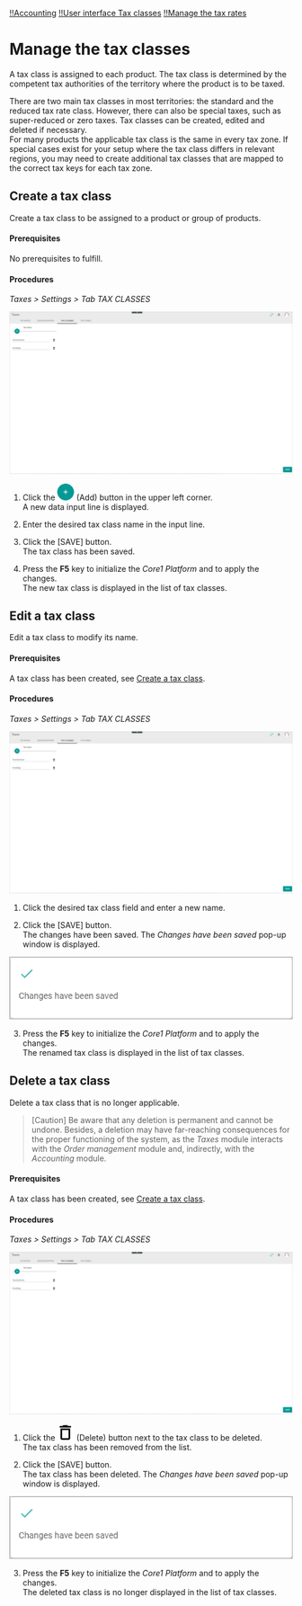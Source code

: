 [!!Accounting](../../RetailSuiteAccounting/Overview/01_General.md)
[!!User interface Tax classes](../UserInterface/01c_TaxClasses.md)
[!!Manage the tax rates](./01_ManageTaxRates.md)

# Manage the tax classes

A tax class is assigned to each product. The tax class is determined by the competent tax authorities of the territory where the product is to be taxed.

There are two main tax classes in most territories: the standard and the reduced tax rate class. However, there can also be special taxes, such as super-reduced or zero taxes. Tax classes can be created, edited and deleted if necessary.   
For many products the applicable tax class is the same in every tax zone. If special cases exist for your setup where the tax class differs in relevant regions, you may need to create additional tax classes that are mapped to the correct tax keys for each tax zone.



## Create a tax class

Create a tax class to be assigned to a product or group of products.

#### Prerequisites  

No prerequisites to fulfill.

#### Procedures

*Taxes > Settings > Tab TAX CLASSES*

![Tax classes](../../Assets/Screenshots/Taxes/Settings/TaxClasses/TaxClasses.png "[Tax classes]")

1. Click the ![Add](../../Assets/Icons/Plus01.png "[Add]") (Add) button in the upper left corner.   
  A new data input line is displayed.  

2. Enter the desired tax class name in the input line.  

3. Click the [SAVE] button.  
  The tax class has been saved.

4. Press the **F5** key to initialize the *Core1 Platform* and to apply the changes.   
  The new tax class is displayed in the list of tax classes.

[comment]: <> (By creating a tax class, SAVE does NOT show the confirmation message/any reaction from system. Probably misleading for user. Stand 19.09.22)


## Edit a tax class

Edit a tax class to modify its name.

#### Prerequisites

A tax class has been created, see [Create a tax class](#create-a-tax-class).

#### Procedures

*Taxes > Settings > Tab TAX CLASSES*

![Tax classes](../../Assets/Screenshots/Taxes/Settings/TaxClasses/TaxClasses.png "[Tax classes]")

1. Click the desired tax class field and enter a new name.  

2. Click the [SAVE] button.  
  The changes have been saved. The *Changes have been saved* pop-up window is displayed.

  ![Changes saved](../../Assets/Screenshots/Taxes/Settings/TaxClasses/ChangesSaved.png "[Changes saved]")

3. Press the **F5** key to initialize the *Core1 Platform* and to apply the changes.  
  The renamed tax class is displayed in the list of tax classes.



## Delete a tax class

Delete a tax class that is no longer applicable.  

> [Caution] Be aware that any deletion is permanent and cannot be undone. Besides, a deletion may have far-reaching consequences for the proper functioning of the system, as the *Taxes* module interacts with the *Order management* module and, indirectly, with the *Accounting* module.

#### Prerequisites

A tax class has been created, see [Create a tax class](#create-a-tax-class).

#### Procedures

*Taxes > Settings > Tab TAX CLASSES*

![Tax classes](../../Assets/Screenshots/Taxes/Settings/TaxClasses/TaxClasses.png "[Tax classes]")

1. Click the ![Delete](../../Assets/Icons/Trash08.png "[Delete]") (Delete) button next to the tax class to be deleted.  
  The tax class has been removed from the list.

2. Click the [SAVE] button.  
  The tax class has been deleted. The *Changes have been saved* pop-up window is displayed.

  ![Changes saved](../../Assets/Screenshots/Taxes/Settings/TaxClasses/ChangesSaved.png "[Changes saved]")

3. Press the **F5** key to initialize the *Core1 Platform* and to apply the changes.  
  The deleted tax class is no longer displayed in the list of tax classes.  
